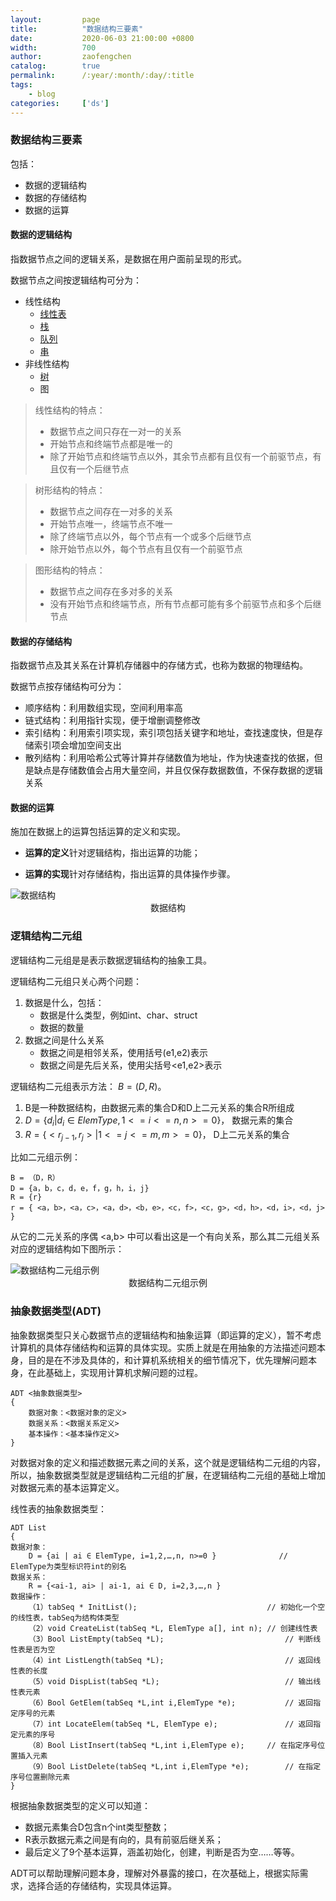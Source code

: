 ```yaml
---
layout:         page
title:          "数据结构三要素"
date:           2020-06-03 21:00:00 +0800
width:          700
author:         zaofengchen
catalog:        true
permalink:      /:year/:month/:day/:title
tags:
    - blog
categories:     ['ds']
---
```


<!-- 渲染公式 -->
<script src="{{ site.url }}/static/js/MathJax.js?config=TeX-AMS-MML_HTMLorMML" type="text/javascript"></script>
<script type="text/x-mathjax-config">
    MathJax.Hub.Config({
        tex2jax: {
        skipTags: ['script', 'noscript', 'style', 'textarea', 'pre'],
        inlineMath: [['$','$']]
        }
    });
</script>
<!-- 渲染公式 -->

### 数据结构三要素
包括：
- 数据的逻辑结构
- 数据的存储结构
- 数据的运算

#### 数据的逻辑结构
指数据节点之间的逻辑关系，是数据在用户面前呈现的形式。

数据节点之间按逻辑结构可分为：
- 线性结构
    - [线性表](/2020/06/05/linear-list)
    - [栈](/2020/06/08/stack)
    - [队列](/2020/06/10/queue)
    - [串](/2020/06/17/string)
- 非线性结构
    - [树](/2020/07/11/btree)
    - 图

>线性结构的特点：
>- 数据节点之间只存在一对一的关系
>- 开始节点和终端节点都是唯一的
>- 除了开始节点和终端节点以外，其余节点都有且仅有一个前驱节点，有且仅有一个后继节点

>树形结构的特点：
>- 数据节点之间存在一对多的关系
>- 开始节点唯一，终端节点不唯一
>- 除了终端节点以外，每个节点有一个或多个后继节点
>- 除开始节点以外，每个节点有且仅有一个前驱节点

>图形结构的特点：
>- 数据节点之间存在多对多的关系
>- 没有开始节点和终端节点，所有节点都可能有多个前驱节点和多个后继节点

#### 数据的存储结构
指数据节点及其关系在计算机存储器中的存储方式，也称为数据的物理结构。

数据节点按存储结构可分为：
- 顺序结构：利用数组实现，空间利用率高
- 链式结构：利用指针实现，便于增删调整修改
- 索引结构：利用索引项实现，索引项包括关键字和地址，查找速度快，但是存储索引项会增加空间支出
- 散列结构：利用哈希公式等计算并存储数值为地址，作为快速查找的依据，但是缺点是存储数值会占用大量空间，并且仅保存数据数值，不保存数据的逻辑关系

#### 数据的运算
施加在数据上的运算包括运算的定义和实现。

- **运算的定义**针对逻辑结构，指出运算的功能；

- **运算的实现**针对存储结构，指出运算的具体操作步骤。

<img src="https://tva1.sinaimg.cn/large/007S8ZIlgy1gffjzcrz6kj30k80kcjrm.jpg" alt="数据结构" width="{{ page.width}}" align="bottom" />
<center>数据结构</center>

### 逻辑结构二元组
逻辑结构二元组是是表示数据逻辑结构的抽象工具。

逻辑结构二元组只关心两个问题：
1. 数据是什么，包括：
    - 数据是什么类型，例如int、char、struct
    - 数据的数量
2. 数据之间是什么关系
    - 数据之间是相邻关系，使用括号(e1,e2)表示
    - 数据之间是先后关系，使用尖括号<e1,e2>表示

逻辑结构二元组表示方法：
$B=(D,R)$。

1. B是一种数据结构，由数据元素的集合D和D上二元关系的集合R所组成
2. $D=\{d_i|d_i \in ElemType,1<=i<=n,n>=0\}$，
数据元素的集合
3. $R=\{<r_{j-1},r_j>|1<=j<=m,m>=0\}$，
D上二元关系的集合


比如二元组示例：
```
B = （D，R）
D = {a，b，c，d，e，f，g，h，i，j}
R = {r}
r = { <a，b>，<a，c>，<a，d>，<b，e>，<c，f>，<c，g>，<d，h>，<d，i>，<d，j> }
```
从它的二元关系的序偶 <a,b> 中可以看出这是一个有向关系，那么其二元组关系对应的逻辑结构如下图所示：

<img src="https://tva1.sinaimg.cn/large/007S8ZIlgy1gfk5mc4yk8j309d051jr6.jpg" alt="数据结构二元组示例" align="bottom" />
<center>数据结构二元组示例</center>


### 抽象数据类型(ADT)
抽象数据类型只关心数据节点的逻辑结构和抽象运算（即运算的定义），暂不考虑计算机的具体存储结构和运算的具体实现。实质上就是在用抽象的方法描述问题本身，目的是在不涉及具体的，和计算机系统相关的细节情况下，优先理解问题本身，在此基础上，实现用计算机求解问题的过程。

```
ADT <抽象数据类型>
{
    数据对象：<数据对象的定义>
    数据关系：<数据关系定义>
    基本操作：<基本操作定义>
}
```

对数据对象的定义和描述数据元素之间的关系，这个就是逻辑结构二元组的内容，所以，抽象数据类型就是逻辑结构二元组的扩展，在逻辑结构二元组的基础上增加对数据元素的基本运算定义。

线性表的抽象数据类型：
```
ADT List
{
数据对象：
    D = {ai | ai ∈ ElemType, i=1,2,…,n, n>=0 }              // ElemType为类型标识符int的别名
数据关系：
    R = {<ai-1, ai> | ai-1, ai ∈ D, i=2,3,…,n }
数据操作：
    （1）tabSeq * InitList();	                            // 初始化一个空的线性表，tabSeq为结构体类型
    （2）void CreateList(tabSeq *L, ElemType a[], int n);	// 创建线性表
    （3）Bool ListEmpty(tabSeq *L);	                        // 判断线性表是否为空
    （4）int ListLength(tabSeq *L);	                        // 返回线性表的长度
    （5）void DispList(tabSeq *L);	                        // 输出线性表元素
    （6）Bool GetElem(tabSeq *L,int i,ElemType *e);	        // 返回指定序号的元素
    （7）int LocateElem(tabSeq *L, ElemType e);	            // 返回指定元素的序号
    （8）Bool ListInsert(tabSeq *L,int i,ElemType e);	    // 在指定序号位置插入元素
    （9）Bool ListDelete(tabSeq *L,int i,ElemType *e);	    // 在指定序号位置删除元素
}
```

根据抽象数据类型的定义可以知道：
- 数据元素集合D包含n个int类型整数；
- R表示数据元素之间是有向的，具有前驱后继关系；
- 最后定义了9个基本运算，涵盖初始化，创建，判断是否为空……等等。

ADT可以帮助理解问题本身，理解对外暴露的接口，在次基础上，根据实际需求，选择合适的存储结构，实现具体运算。
